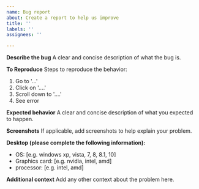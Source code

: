 ```yaml
---
name: Bug report
about: Create a report to help us improve
title: ''
labels: ''
assignees: ''

---
```


**Describe the bug**
A clear and concise description of what the bug is.

**To Reproduce**
Steps to reproduce the behavior:
1. Go to '...'
2. Click on '....'
3. Scroll down to '....'
4. See error

**Expected behavior**
A clear and concise description of what you expected to happen.

**Screenshots**
If applicable, add screenshots to help explain your problem.

**Desktop (please complete the following information):**
- OS: [e.g. windows xp, vista, 7, 8, 8.1, 10]
- Graphics card: [e.g. nvidia, intel, amd] 
- processor: [e.g. intel, amd]

**Additional context**
Add any other context about the problem here.
